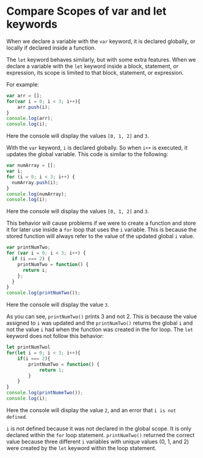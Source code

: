 # Compare Scopes of var and let keywords
When we declare a variable with the ```var``` keyword, it is declared globally, or locally if declared inside a function.

The ```let``` keyword behaves similarly, but with some extra features. When we declare a variable with the ```let``` keyword inside a block, statement, or expression, its scope is limited to that block, statement, or expression.

For example:

```js
var arr = [];
for(var i = 0; i < 3; i++){
	arr.push(i);
}
console.log(arr);
console.log(i);
```
Here the console will display the values `[0, 1, 2]` and `3`.

With the `var` keyword, `i` is declared globally. So when `i++` is executed, it updates the global variable. This code is similar to the following:

```js
var numArray = [];
var i;
for (i = 0; i < 3; i++) {
  numArray.push(i);
}
console.log(numArray);
console.log(i);
```

Here the console will display the values `[0, 1, 2]` and `3`.

This behavior will cause problems if we were to create a function and store it for later use inside a `for` loop that uses the `i` variable. This is because the stored function will always refer to the value of the updated global `i` value.

```js
var printNumTwo;
for (var i = 0; i < 3; i++) {
  if (i === 2) {
    printNumTwo = function() {
      return i;
    };
  }
}
console.log(printNumTwo());
```

Here the console will display the value `3`.

As you can see, `printNumTwo()` prints 3 and not 2. This is because the value assigned to `i` was updated and the `printNumTwo()` returns the global `i` and not the value `i` had when the function was created in the for loop. The `let` keyword does not follow this behavior:

```js
let printNumTwol
for(let i = 0; i < 3; i++){
	if(i === 2){
		printNumTwo = function() {
			return 1;
		}
	}
}
console.log(printNumeTwo());
console.log(i);
```
Here the console will display the value `2`, and an error that `i is not defined`.

`i` is not defined because it was not declared in the global scope. It is only declared within the `for` loop statement. `printNumTwo()` returned the correct value because three different `i` variables with unique values (0, 1, and 2) were created by the `let` keyword within the loop statement.




